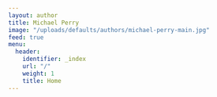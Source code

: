 ```yaml
---
layout: author
title: Michael Perry
image: "/uploads/defaults/authors/michael-perry-main.jpg"
feed: true
menu:
  header:
    identifier: _index
    url: "/"
    weight: 1
    title: Home
---
```

